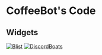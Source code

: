 # CoffeeBot's Code
## Widgets
[![Blist](https://blist.xyz/api/v2/bot/875927971649712148/widget)](https://blist.xyz/bot/875927971649712148) 
[![DiscordBoats](https://discord.boats/api/widget/875927971649712148)](https://discord.boats/bot/875927971649712148)
